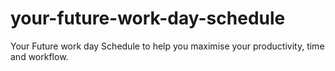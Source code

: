 # your-future-work-day-schedule
Your Future work day Schedule to help you maximise your productivity, time and workflow.
